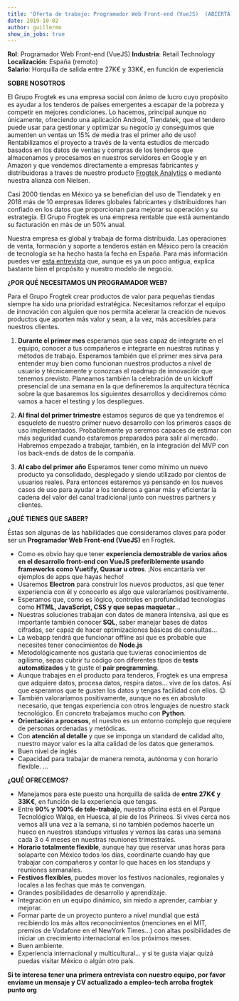 ```yaml
---
title: 'Oferta de trabajo: Programador Web Front-end (VueJS)  (ABIERTA)'
date: 2019-10-02 
author: guillermo
show_in_jobs: true
---
```


**Rol**: Programador Web Front-end (VueJS)
**Industria**: Retail Technology  
**Localización**: España (remoto)  
**Salario**: Horquilla de salida entre 27K€ y 33K€, en función de experiencia

**SOBRE NOSOTROS**

El Grupo Frogtek es una empresa social con ánimo de lucro cuyo propósito es ayudar a los tenderos de países emergentes a escapar de la pobreza y competir en mejores condiciones. Lo hacemos, principal aunque no únicamente, ofreciendo una aplicación Android, Tiendatek, que el tendero puede usar para gestionar y optimizar su negocio ¡y conseguimos que aumenten un ventas un 15% de media tras el primer año de uso! Rentabilizamos el proyecto a través de la venta estudios de mercado basados en los datos de ventas y compras de los tenderos que almacenamos y procesamos en nuestros servidores en Google y en Amazon y que vendemos directamente a empresas fabricantes y distribuidoras a través de nuestro producto [Frogtek Analytics](https://frogtek.org/analytics/) o mediante nuestra alianza con Nielsen.

Casi 2000 tiendas en México ya se benefician del uso de Tiendatek y en 2018 más de 10 empresas líderes globales fabricantes y distribuidores han confiado en los datos que proporcionan para mejorar su operación y su estrategia. El Grupo Frogtek es una empresa rentable que está aumentando su facturación en más de un 50% anual.

Nuestra empresa es global y trabaja de forma distribuida. Las operaciones de venta, formación y soporte a tenderos están en México pero la creación de tecnología se ha hecho hasta la fecha en España.
Para más información puedes ver [esta entrevista](https://www.youtube.com/watch?v=BoDtuEUO328) que, aunque es ya un poco antigua, explica bastante bien el propósito y nuestro modelo de negocio.

**¿POR QUÉ NECESITAMOS UN PROGRAMADOR WEB?**

Para el Grupo Frogtek crear productos de valor para pequeñas tiendas siempre ha sido una prioridad estratégica. Necesitamos reforzar el equipo de innovación con alguien que nos permita acelerar la creación de nuevos productos que aporten más valor y sean, a la vez, más accesibles para nuestros clientes.

1) **Durante el primer mes** esperamos que seas capaz de integrarte en el equipo, conocer a tus compañeros e integrarte en nuestras rutinas y métodos de trabajo. Esperamos también que el primer mes sirva para entender muy bien como funcionan nuestros productos a nivel de usuario y técnicamente y conozcas el roadmap de innovación que tenemos previsto. Planeamos también la celebración de un kickoff presencial de una semana en la que defineremos la arquitectura técnica sobre la que basaremos los siguientes desarrollos y decidiremos cómo vamos a hacer el testing y los despliegues.

2) **Al final del primer trimestre** estamos seguros de que ya tendremos el esqueleto de nuestro primer nuevo desarrollo con los primeros casos de uso implementados. Probablemente ya seremos capaces de estimar con más seguridad cuando estaremos preparados para salir al mercado. Habremos empezado a trabajar, también, en la integración del MVP con los back-ends de datos de la compañía.  

3) **Al cabo del primer año** Esperamos tener como mínimo un nuevo producto ya consolidado, desplegado y siendo utilizado por cientos de usuarios reales. Para entonces estaremos ya pensando en los nuevos casos de uso para ayudar a los tenderos a ganar más y eficientar la cadena del valor del canal tradicional junto con nuestros partners y clientes.

**¿QUÉ TIENES QUE SABER?**

Éstas son algunas de las habilidades que consideramos claves para poder ser un **Programador Web Front-end (VueJS)** en Frogtek.
- Como es obvio hay que tener **experiencia demostrable de varios años en el desarrollo front-end con VueJS preferiblemente usando frameworks como Vuetify, Quasar u otros**. ¡Nos encantaría ver ejemplos de apps que hayas hecho!
- Usaremos **Electron** para construir los nuevos productos, así que tener experiencia con él y conocerlo es algo que valoraríamos positivamente.
- Esperamos que, como es lógico, controles en profundidad tecnologías como **HTML, JavaScript, CSS y que sepas maquetar**...
- Nuestras soluciones trabajan con datos de manera intensiva, así que es importante también conocer **SQL**, saber manejar bases de datos cifradas, ser capaz de hacer optimizaciones básicas de consultas...
- La webapp tendrá que funcionar offline así que es probable que necesites tener conocimientos de **Node.js**
- Metodológicamente nos gustaría que tuvieras conocimientos de agilismo, sepas cubrir tu código con diferentes tipos de **tests automatizados** y te guste  el **pair programming**.
- Aunque trabajes en el producto para tenderos, Frogtek es una empresa que adquiere datos, procesa datos, respira datos... vive de los datos. Así que esperamos que te gusten los datos y tengas facilidad con ellos. :wink: 
- También valoraríamos positivamente, aunque no es en abosluto necesario, que tengas experiencia con otros lenguajes de nuestro stack tecnológico. En concreto trabajamos mucho con **Python**.
- **Orientación a procesos**, el nuestro es un entorno complejo que requiere de personas ordenadas y metódicas.
- Con **atención al detalle** y que se imponga un standard de calidad alto, nuestro mayor valor es la alta calidad de los datos que generamos.
- Buen nivel de inglés
- Capacidad para trabajar de manera remota, autónoma y con horario flexible.
…

**¿QUÉ OFRECEMOS?**
- Manejamos para este puesto una horquilla de salida de **entre 27K€ y 33K€**, en función de la experiencia que tengas.
- Entre **90% y 100% de tele-trabajo**, nuestra oficina está en el Parque Tecnológico Walqa, en Huesca, al pie de los Pirineos. Si vives cerca nos vemos allí una vez a la semana, si no también podemos hacerte un hueco en nuestros standups virtuales y vernos las caras una semana cada 3 o 4 meses en nuestras reuniones trimestrales.
- **Horario totalmente flexible**, aunque hay que reservar unas horas para solaparte con México todos los días, coordinarte cuando hay que trabajar con compañeros y contar lo que haces en los standups y reuniones semanales.
- **Festivos flexibles**, puedes mover los festivos nacionales, regionales y locales a las fechas que más te convengan.
- Grandes posibilidades de desarrollo y aprendizaje.
- Integración en un equipo dinámico, sin miedo a aprender, cambiar y mejorar.
- Formar parte de un proyecto puntero a nivel mundial que está recibiendo los más altos reconocimientos (menciones en el MIT, premios de Vodafone en el NewYork Times…) con altas posibilidades de iniciar un crecimiento internacional en los próximos meses.
- Buen ambiente.
- Experiencia internacional y multicultural… y si te gusta viajar quizá puedas visitar México o algún otro país.

**Si te interesa tener una primera entrevista con nuestro equipo, por favor envíame un mensaje y CV actualizado a empleo-tech arroba frogtek punto org**
